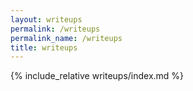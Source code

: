 ```yaml
---
layout: writeups
permalink: /writeups
permalink_name: /writeups
title: writeups
---
```


{% include_relative writeups/index.md %}
